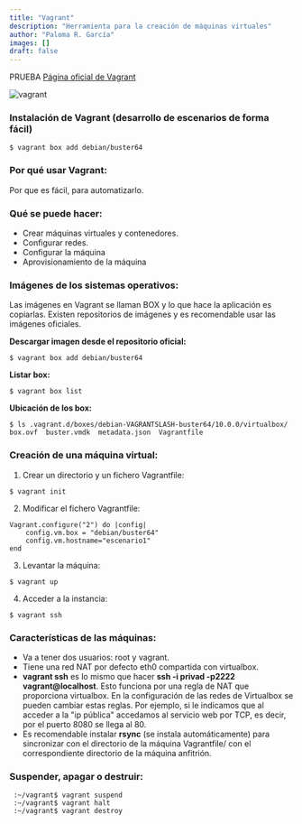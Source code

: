 ```yaml
---
title: "Vagrant"
description: "Herramienta para la creación de máquinas virtuales"
author: "Paloma R. García"
images: []
draft: false
---
```

PRUEBA
[Página oficial de Vagrant](https://www.vagrantup.com/ "Página oficial de Vagrant")

![vagrant](https://miro.medium.com/max/1538/1*BlM3oiqN0VcY_moeznlsyg.png)

### Instalación de Vagrant (desarrollo de escenarios de forma fácil)

~~~
$ vagrant box add debian/buster64
~~~

### Por qué usar Vagrant:
Por que es fácil, para automatizarlo. 

### Qué se puede hacer:
- Crear máquinas virtuales y contenedores.
- Configurar redes.
- Configurar la máquina
- Aprovisionamiento de la máquina

### Imágenes de los sistemas operativos:
Las imágenes en Vagrant se llaman BOX y lo que hace la aplicación es copiarlas. Existen repositorios de imágenes y es recomendable usar las imágenes oficiales.

**Descargar imagen desde el repositorio oficial:**
~~~
$ vagrant box add debian/buster64
~~~

**Listar box:**
~~~
$ vagrant box list
~~~

**Ubicación de los box:**
~~~
$ ls .vagrant.d/boxes/debian-VAGRANTSLASH-buster64/10.0.0/virtualbox/
box.ovf  buster.vmdk  metadata.json  Vagrantfile
~~~


### Creación de una máquina virtual:
1. Crear un directorio y un fichero Vagrantfile:
~~~
$ vagrant init
~~~

2. Modificar el fichero Vagrantfile:
~~~
Vagrant.configure("2") do |config|
	config.vm.box = "debian/buster64"
	config.vm.hostname="escenario1"
end
~~~

3. Levantar la máquina:
~~~
$ vagrant up
~~~

4. Acceder a la instancia:
~~~
$ vagrant ssh
~~~


### Características de las máquinas:
- Va a tener dos usuarios: root y vagrant.
- Tiene una red NAT por defecto eth0 compartida con virtualbox.
- **vagrant ssh** es lo mismo que hacer **ssh -i privad -p2222 vagrant@localhost**. Esto funciona por una regla de NAT que proporciona virtualbox. En la configuración de las redes de Virtualbox se pueden cambiar estas reglas. Por ejemplo, si le indicamos que al acceder a la "ip pública" accedamos al servicio web por TCP, es decir, por el puerto 8080 se llega al 80.
- Es recomendable instalar **rsync** (se instala automáticamente) para sincronizar con el directorio de la máquina Vagrantfile/ con el correspondiente directorio de la máquina anfitrión. 


### Suspender, apagar o destruir:
~~~
 :~/vagrant$ vagrant suspend
 :~/vagrant$ vagrant halt
 :~/vagrant$ vagrant destroy
~~~






